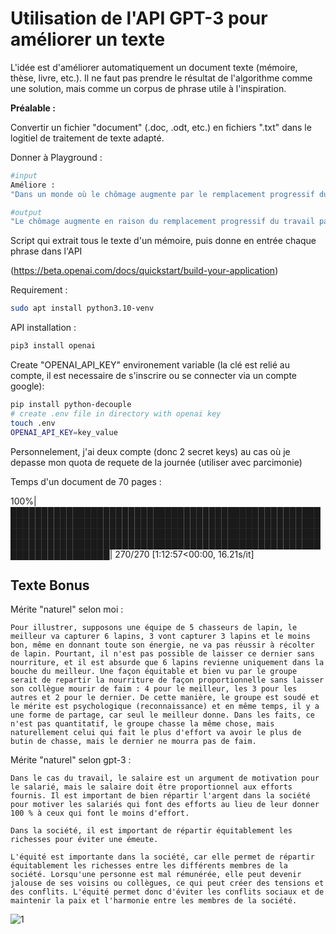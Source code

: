 # Utilisation de l'API GPT-3 pour améliorer un texte

L'idée est d'améliorer automatiquement un document texte (mémoire, thèse, livre, etc.). Il ne faut pas prendre le résultat de l'algorithme comme une solution, mais comme un corpus de phrase utile à l'inspiration.

**Préalable :**

Convertir un fichier "document" (.doc, .odt, etc.) en fichiers ".txt" dans le logitiel de traitement de texte adapté. 


Donner à Playground : 
```bash
#input
Améliore : 
"Dans un monde où le chômage augmente par le remplacement progressif du travail par les machines et la concurrence déloyale, on arrive à un moment où il faut repenser notre système de redistribution."
```

```bash
#output
"Le chômage augmente en raison du remplacement progressif du travail par les machines. La concurrence déloyale est également un problème. Il est donc temps de repenser notre système de redistribution."
```

Script qui extrait tous le texte d'un mémoire, puis donne en entrée chaque phrase dans l'API

(https://beta.openai.com/docs/quickstart/build-your-application)

Requirement :

```bash
sudo apt install python3.10-venv
```

API installation :
```bash
pip3 install openai
```

Create "OPENAI_API_KEY" environement variable (la clé est relié au compte, il est necessaire de s'inscrire ou se connecter via un compte google):

```bash
pip install python-decouple
# create .env file in directory with openai key
touch .env
OPENAI_API_KEY=key_value
```

Personnelement, j'ai deux compte (donc 2 secret keys) au cas où je depasse mon quota de requete de la journée (utiliser avec parcimonie)

Temps d'un document de 70 pages :

100%|████████████████████████████████████████████████████████████████████████████████████████████████████████████████████████████████████████████████████████████████████████████████████████████████████████████████████████| 270/270 [1:12:57<00:00, 16.21s/it]

## Texte Bonus 

Mérite "naturel" selon moi :

```
Pour illustrer, supposons une équipe de 5 chasseurs de lapin, le meilleur va capturer 6 lapins, 3 vont capturer 3 lapins et le moins bon, même en donnant toute son énergie, ne va pas réussir à récolter de lapin. Pourtant, il n'est pas possible de laisser ce dernier sans nourriture, et il est absurde que 6 lapins revienne uniquement dans la bouche du meilleur. Une façon équitable et bien vu par le groupe serait de repartir la nourriture de façon proportionnelle sans laisser son collègue mourir de faim : 4 pour le meilleur, les 3 pour les autres et 2 pour le dernier. De cette manière, le groupe est soudé et le mérite est psychologique (reconnaissance) et en même temps, il y a une forme de partage, car seul le meilleur donne. Dans les faits, ce n'est pas quantitatif, le groupe chasse la même chose, mais naturellement celui qui fait le plus d'effort va avoir le plus de butin de chasse, mais le dernier ne mourra pas de faim.
```
Mérite "naturel" selon gpt-3 :

```
Dans le cas du travail, le salaire est un argument de motivation pour le salarié, mais le salaire doit être proportionnel aux efforts fournis. Il est important de bien répartir l'argent dans la société pour motiver les salariés qui font des efforts au lieu de leur donner 100 % à ceux qui font le moins d'effort.

Dans la société, il est important de répartir équitablement les richesses pour éviter une émeute.

L'équité est importante dans la société, car elle permet de répartir équitablement les richesses entre les différents membres de la société. Lorsqu'une personne est mal rémunérée, elle peut devenir jalouse de ses voisins ou collègues, ce qui peut créer des tensions et des conflits. L'équité permet donc d'éviter les conflits sociaux et de maintenir la paix et l'harmonie entre les membres de la société.
```

![1](/Knowledge_ClutterNothingness.jpg)